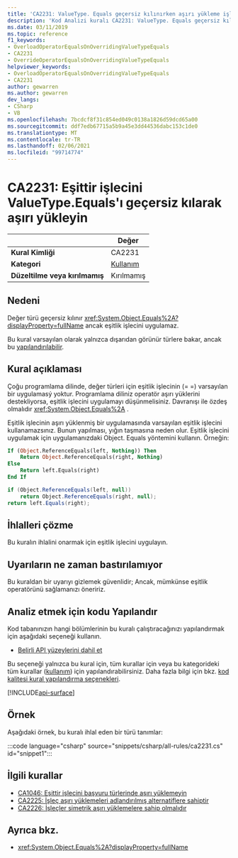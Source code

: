 ```yaml
---
title: 'CA2231: ValueType. Equals geçersiz kılınırken aşırı yükleme işleci eşittir (kod analizi)'
description: 'Kod Analizi kuralı CA2231: ValueType. Equals geçersiz kılma üzerinde Overload işleci Equals ile ilgili bilgi edinin'
ms.date: 03/11/2019
ms.topic: reference
f1_keywords:
- OverloadOperatorEqualsOnOverridingValueTypeEquals
- CA2231
- OverrideOperatorEqualsOnOverridingValueTypeEquals
helpviewer_keywords:
- OverloadOperatorEqualsOnOverridingValueTypeEquals
- CA2231
author: gewarren
ms.author: gewarren
dev_langs:
- CSharp
- VB
ms.openlocfilehash: 7bcdcf8f31c854ed049c0138a1826d59dcd65a00
ms.sourcegitcommit: ddf7edb67715a5b9a45e3dd44536dabc153c1de0
ms.translationtype: MT
ms.contentlocale: tr-TR
ms.lasthandoff: 02/06/2021
ms.locfileid: "99714774"
---
```

# <a name="ca2231-overload-operator-equals-on-overriding-valuetypeequals"></a>CA2231: Eşittir işlecini ValueType.Equals'ı geçersiz kılarak aşırı yükleyin

| | Değer |
|-|-|
| **Kural Kimliği** |CA2231|
| **Kategori** |[Kullanım](usage-warnings.md)|
| **Düzeltilme veya kırılmamış** |Kırılmamış|

## <a name="cause"></a>Nedeni

Değer türü geçersiz kılınır <xref:System.Object.Equals%2A?displayProperty=fullName> ancak eşitlik işlecini uygulamaz.

Bu kural varsayılan olarak yalnızca dışarıdan görünür türlere bakar, ancak bu [yapılandırılabilir](#configure-code-to-analyze).

## <a name="rule-description"></a>Kural açıklaması

Çoğu programlama dilinde, değer türleri için eşitlik işlecinin (= =) varsayılan bir uygulamasý yoktur. Programlama diliniz operatör aşırı yüklerini destekliyorsa, eşitlik işlecini uygulamayı düşünmelisiniz. Davranışı ile özdeş olmalıdır <xref:System.Object.Equals%2A> .

Eşitlik işlecinin aşırı yüklenmiş bir uygulamasında varsayılan eşitlik işlecini kullanamazsınız. Bunun yapılması, yığın taşmasına neden olur. Eşitlik işlecini uygulamak için uygulamanızdaki Object. Equals yöntemini kullanın. Örneğin:

```vb
If (Object.ReferenceEquals(left, Nothing)) Then
    Return Object.ReferenceEquals(right, Nothing)
Else
    Return left.Equals(right)
End If
```

```csharp
if (Object.ReferenceEquals(left, null))
    return Object.ReferenceEquals(right, null);
return left.Equals(right);
```

## <a name="how-to-fix-violations"></a>İhlalleri çözme

Bu kuralın ihlalini onarmak için eşitlik işlecini uygulayın.

## <a name="when-to-suppress-warnings"></a>Uyarıların ne zaman bastırılamıyor

Bu kuraldan bir uyarıyı gizlemek güvenlidir; Ancak, mümkünse eşitlik operatörünü sağlamanızı öneririz.

## <a name="configure-code-to-analyze"></a>Analiz etmek için kodu Yapılandır

Kod tabanınızın hangi bölümlerinin bu kuralı çalıştıracağınızı yapılandırmak için aşağıdaki seçeneği kullanın.

- [Belirli API yüzeylerini dahil et](#include-specific-api-surfaces)

Bu seçeneği yalnızca bu kural için, tüm kurallar için veya bu kategorideki tüm kurallar ([kullanım](usage-warnings.md)) için yapılandırabilirsiniz. Daha fazla bilgi için bkz. [kod kalitesi kural yapılandırma seçenekleri](../code-quality-rule-options.md).

[!INCLUDE[api-surface](~/includes/code-analysis/api-surface.md)]

## <a name="example"></a>Örnek

Aşağıdaki örnek, bu kuralı ihlal eden bir türü tanımlar:

:::code language="csharp" source="snippets/csharp/all-rules/ca2231.cs" id="snippet1":::

## <a name="related-rules"></a>İlgili kurallar

- [CA1046: Eşittir işlecini başvuru türlerinde aşırı yüklemeyin](ca1046.md)
- [CA2225: İşleç aşırı yüklemeleri adlandırılmış alternatiflere sahiptir](ca2225.md)
- [CA2226: İşleçler simetrik aşırı yüklemelere sahip olmalıdır](ca2226.md)

## <a name="see-also"></a>Ayrıca bkz.

- <xref:System.Object.Equals%2A?displayProperty=fullName>
